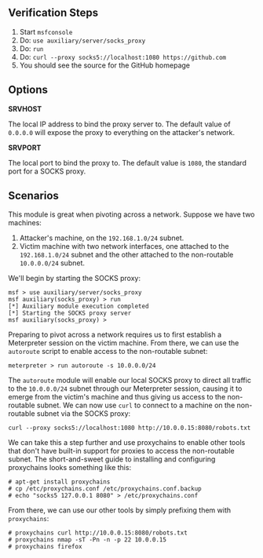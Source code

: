 ## Verification Steps

1. Start `msfconsole`
2. Do: `use auxiliary/server/socks_proxy`
3. Do: `run`
4. Do: `curl --proxy socks5://localhost:1080 https://github.com`
5. You should see the source for the GitHub homepage

## Options

**SRVHOST**

The local IP address to bind the proxy server to. The default value of `0.0.0.0` will expose the proxy to everything on
the attacker's network.

**SRVPORT**

The local port to bind the proxy to. The default value is `1080`, the standard port for a SOCKS proxy.

## Scenarios

This module is great when pivoting across a network. Suppose we have two machines:

1. Attacker's machine, on the `192.168.1.0/24` subnet.
2. Victim machine with two network interfaces, one attached to the `192.168.1.0/24` subnet and the other attached to the
   non-routable `10.0.0.0/24` subnet.

We'll begin by starting the SOCKS proxy:
```
msf > use auxiliary/server/socks_proxy
msf auxiliary(socks_proxy) > run
[*] Auxiliary module execution completed
[*] Starting the SOCKS proxy server
msf auxiliary(socks_proxy) >
```

Preparing to pivot across a network requires us to first establish a Meterpreter session on the victim machine. From
there, we can use the `autoroute` script to enable access to the non-routable subnet:

```
meterpreter > run autoroute -s 10.0.0.0/24
```

The `autoroute` module will enable our local SOCKS proxy to direct all traffic to the `10.0.0.0/24` subnet through our
Meterpreter session, causing it to emerge from the victim's machine and thus giving us access to the non-routable
subnet. We can now use `curl` to connect to a machine on the non-routable subnet via the SOCKS proxy:

```
curl --proxy socks5://localhost:1080 http://10.0.0.15:8080/robots.txt
```

We can take this a step further and use proxychains to enable other tools that don't have built-in support for proxies
to access the non-routable subnet. The short-and-sweet guide to installing and configuring proxychains looks something
like this:

```
# apt-get install proxychains
# cp /etc/proxychains.conf /etc/proxychains.conf.backup
# echo "socks5 127.0.0.1 8080" > /etc/proxychains.conf
```

From there, we can use our other tools by simply prefixing them with `proxychains`:

```
# proxychains curl http://10.0.0.15:8080/robots.txt
# proxychains nmap -sT -Pn -n -p 22 10.0.0.15
# proxychains firefox
```
